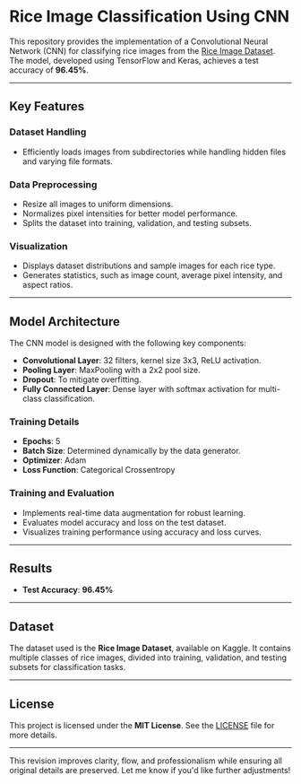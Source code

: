 # Rice Image Classification Using CNN  

This repository provides the implementation of a Convolutional Neural Network (CNN) for classifying rice images from the [Rice Image Dataset](https://www.kaggle.com/datasets/muratkokludataset/rice-image-dataset). The model, developed using TensorFlow and Keras, achieves a test accuracy of **96.45%**.  

---

## Key Features  

### Dataset Handling  
- Efficiently loads images from subdirectories while handling hidden files and varying file formats.  

### Data Preprocessing  
- Resize all images to uniform dimensions.  
- Normalizes pixel intensities for better model performance.  
- Splits the dataset into training, validation, and testing subsets.  

### Visualization  
- Displays dataset distributions and sample images for each rice type.  
- Generates statistics, such as image count, average pixel intensity, and aspect ratios.  

---

## Model Architecture  
The CNN model is designed with the following key components:  
- **Convolutional Layer**: 32 filters, kernel size 3x3, ReLU activation.  
- **Pooling Layer**: MaxPooling with a 2x2 pool size.  
- **Dropout**: To mitigate overfitting.  
- **Fully Connected Layer**: Dense layer with softmax activation for multi-class classification.  

### Training Details  
- **Epochs**: 5  
- **Batch Size**: Determined dynamically by the data generator.  
- **Optimizer**: Adam  
- **Loss Function**: Categorical Crossentropy  

### Training and Evaluation  
- Implements real-time data augmentation for robust learning.  
- Evaluates model accuracy and loss on the test dataset.  
- Visualizes training performance using accuracy and loss curves.  

---

## Results  
- **Test Accuracy**: **96.45%**  

---

## Dataset  
The dataset used is the **Rice Image Dataset**, available on Kaggle. It contains multiple classes of rice images, divided into training, validation, and testing subsets for classification tasks.  

---


## License  
This project is licensed under the **MIT License**. See the [LICENSE](LICENSE) file for more details.  

--- 

This revision improves clarity, flow, and professionalism while ensuring all original details are preserved. Let me know if you'd like further adjustments!

